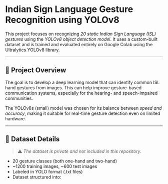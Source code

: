 # Indian Sign Language Gesture Recognition using YOLOv8

This project focuses on recognizing *20 static Indian Sign Language (ISL) gestures* using the *YOLOv8 object detection model*. It uses a custom-built dataset and is trained and evaluated entirely on Google Colab using the Ultralytics YOLOv8 library.

---

## 🧠 Project Overview

The goal is to develop a deep learning model that can identify common ISL hand gestures from images. This can help improve gesture-based communication systems, especially for the hearing- and speech-impaired communities.

The YOLOv8s (small) model was chosen for its balance between *speed and accuracy*, making it suitable for real-time gesture detection even on limited hardware.

---

## 📁 Dataset Details

> ⚠️ *The dataset is private and not included in this repository.*

- 20 gesture classes (both one-hand and two-hand)
- ~1200 training images, ~600 test images
- Labeled in YOLO format (.txt files)
- Dataset structured into:
